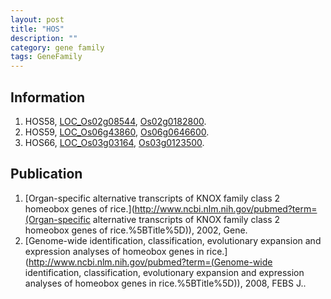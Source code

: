 ```yaml
---
layout: post
title: "HOS"
description: ""
category: gene family
tags: GeneFamily
---
```


## Information
1. HOS58, [LOC_Os02g08544](http://rice.plantbiology.msu.edu/cgi-bin/ORF_infopage.cgi?orf=LOC_Os02g08544), [Os02g0182800](http://rapdb.dna.affrc.go.jp/viewer/gbrowse_details/irgsp1?name=Os02g0182800).
2. HOS59, [LOC_Os06g43860](http://rice.plantbiology.msu.edu/cgi-bin/ORF_infopage.cgi?orf=LOC_Os06g43860), [Os06g0646600](http://rapdb.dna.affrc.go.jp/viewer/gbrowse_details/irgsp1?name=Os06g0646600).
3. HOS66, [LOC_Os03g03164](http://rice.plantbiology.msu.edu/cgi-bin/ORF_infopage.cgi?orf=LOC_Os03g03164), [Os03g0123500](http://rapdb.dna.affrc.go.jp/viewer/gbrowse_details/irgsp1?name=Os03g0123500).

## Publication
1. [Organ-specific alternative transcripts of KNOX family class 2 homeobox genes of rice.](http://www.ncbi.nlm.nih.gov/pubmed?term=(Organ-specific alternative transcripts of KNOX family class 2 homeobox genes of rice.%5BTitle%5D)), 2002, Gene.
2. [Genome-wide identification, classification, evolutionary expansion and expression analyses of homeobox genes in rice.](http://www.ncbi.nlm.nih.gov/pubmed?term=(Genome-wide identification, classification, evolutionary expansion and expression analyses of homeobox genes in rice.%5BTitle%5D)), 2008, FEBS J..


